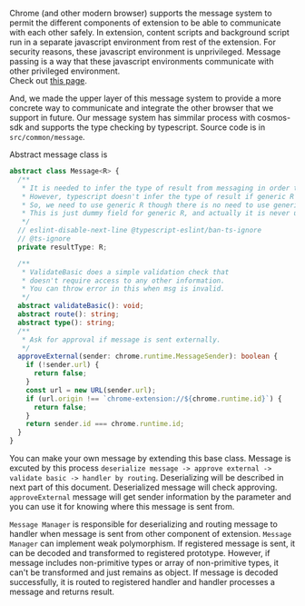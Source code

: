 Chrome (and other modern browser) supports the message system to permit the different components of extension to be able to communicate with each other safely.
In extension, content scripts and background script run in a separate javascript environment from rest of the extension.
For security reasons, these javascript environment is unprivileged.
Message passing is a way that these javascript environments communicate with other privileged environment.  
Check out [this page](https://developer.chrome.com/apps/messaging).  

And, we made the upper layer of this message system to provide a more concrete way to communicate and integrate the other browser that we support in future.
Our message system has simmilar process with cosmos-sdk and supports the type checking by typescript.
Source code is in `src/common/message`.

Abstract message class is
```typescript
abstract class Message<R> {
  /**
   * It is needed to infer the type of result from messaging in order to use message with easy and safe type checking.
   * However, typescript doesn't infer the type of result if generic R is not used in structure due to its structural typing system.
   * So, we need to use generic R though there is no need to use generic R in structure.
   * This is just dummy field for generic R, and actually it is never used.
   */
  // eslint-disable-next-line @typescript-eslint/ban-ts-ignore
  // @ts-ignore
  private resultType: R;

  /**
   * ValidateBasic does a simple validation check that
   * doesn't require access to any other information.
   * You can throw error in this when msg is invalid.
   */
  abstract validateBasic(): void;
  abstract route(): string;
  abstract type(): string;
  /**
   * Ask for approval if message is sent externally.
   */
  approveExternal(sender: chrome.runtime.MessageSender): boolean {
    if (!sender.url) {
      return false;
    }
    const url = new URL(sender.url);
    if (url.origin !== `chrome-extension://${chrome.runtime.id}`) {
      return false;
    }
    return sender.id === chrome.runtime.id;
  }
}
```
You can make your own message by extending this base class.
Message is excuted by this process `deserialize message -> approve external -> validate basic -> handler by routing`.
Deserializing will be described in next part of this document.
Deserialized message will check approving. `approveExternal` message will get sender information by the parameter and you can use it for knowing where this message is sent from.

`Message Manager` is responsible for deserializing and routing message to handler when message is sent from other component of extension.
`Message Manager` can implement weak polymorphism. If registered message is sent, it can be decoded and transformed to registered prototype.
However, if message includes non-primitive types or array of non-primitive types, it can't be transformed and just remains as object.
If message is decoded successfully, it is routed to registered handler and handler processes a message and returns result.
